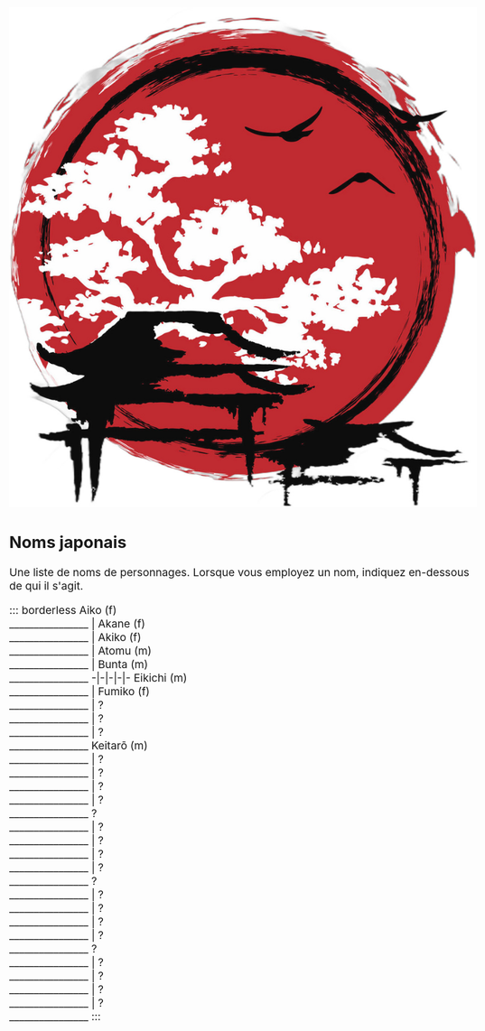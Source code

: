 <!-- La plupart proviennent de : https://fr.wikipedia.org/wiki/Liste_de_pr%C3%A9noms_japonais -->
<img src="cc-imgs/japan_flag_cool_wallpaper_by_Ir_IA_cc-by-nc_noBg.jpg" alt="Logo Ori Mushi" class="size8 float-right">

## Noms japonais
Une liste de noms de personnages. <!-- qui ne sont pas déjà présents dans la campagne de jeu -->
Lorsque vous employez un nom, indiquez en-dessous de qui il s'agit.

::: borderless
Aiko (f)<br>________________ | Akane (f)<br>________________ | Akiko (f)<br>________________ | Atomu (m)<br>________________ | Bunta (m)<br>________________
-|-|-|-|-
Eikichi (m)<br>________________ | Fumiko (f)<br>________________ | ?<br>________________ | ?<br>________________ | ?<br>________________
Keitarō (m)<br>________________ | ?<br>________________ | ?<br>________________ | ?<br>________________ | ?<br>________________
?<br>________________ | ?<br>________________ | ?<br>________________ | ?<br>________________ | ?<br>________________
?<br>________________ | ?<br>________________ | ?<br>________________ | ?<br>________________ | ?<br>________________
?<br>________________ | ?<br>________________ | ?<br>________________ | ?<br>________________ | ?<br>________________
:::

<style>
@page { size:landscape; }
body { font-size: 1.2rem; max-width: initial; margin: 1rem; }
th, td { width: 20%; text-align: center; }
td { height: 4.1rem; }
</style>
